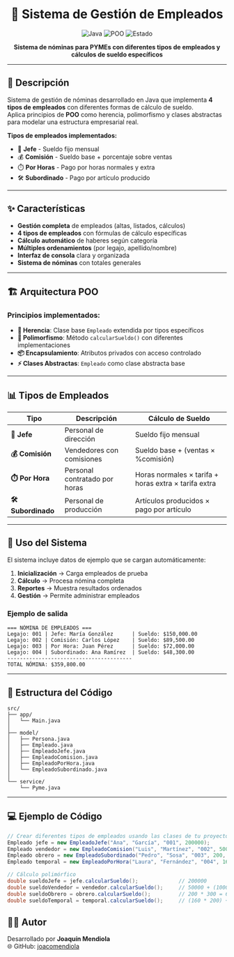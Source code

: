 <div align="center">

# 💼 Sistema de Gestión de Empleados

![Java](https://img.shields.io/badge/Java-17-red)
![POO](https://img.shields.io/badge/Paradigma-POO-blue)
![Estado](https://img.shields.io/badge/Estado-Terminado-success)

**Sistema de nóminas para PYMEs con diferentes tipos de empleados y cálculos de sueldo específicos**

</div>

---

## 📖 Descripción
Sistema de gestión de nóminas desarrollado en Java que implementa **4 tipos de empleados** con diferentes formas de cálculo de sueldo.  
Aplica principios de **POO** como herencia, polimorfismo y clases abstractas para modelar una estructura empresarial real.

**Tipos de empleados implementados:**
- 👔 **Jefe** - Sueldo fijo mensual  
- 💰 **Comisión** - Sueldo base + porcentaje sobre ventas  
- ⏱️ **Por Horas** - Pago por horas normales y extra  
- 🛠️ **Subordinado** - Pago por artículo producido  

---

## ✨ Características

- **Gestión completa** de empleados (altas, listados, cálculos)  
- **4 tipos de empleados** con fórmulas de cálculo específicas  
- **Cálculo automático** de haberes según categoría  
- **Múltiples ordenamientos** (por legajo, apellido/nombre)  
- **Interfaz de consola** clara y organizada  
- **Sistema de nóminas** con totales generales  

---

## 🏗️ Arquitectura POO

### Principios implementados:
- **🔷 Herencia**: Clase base `Empleado` extendida por tipos específicos  
- **🔄 Polimorfismo**: Método `calcularSueldo()` con diferentes implementaciones  
- **📦 Encapsulamiento**: Atributos privados con acceso controlado  
- **⚡ Clases Abstractas**: `Empleado` como clase abstracta base  

---

## 📊 Tipos de Empleados

| Tipo | Descripción | Cálculo de Sueldo |
|------|-------------|-------------------|
| **👔 Jefe** | Personal de dirección | Sueldo fijo mensual |
| **💰 Comisión** | Vendedores con comisiones | Sueldo base + (ventas × %comisión) |
| **⏱️ Por Hora** | Personal contratado por horas | Horas normales × tarifa + horas extra × tarifa extra |
| **🛠️ Subordinado** | Personal de producción | Artículos producidos × pago por artículo |

---

## 🧪 Uso del Sistema

El sistema incluye datos de ejemplo que se cargan automáticamente:

1. **Inicialización** → Carga empleados de prueba  
2. **Cálculo** → Procesa nómina completa  
3. **Reportes** → Muestra resultados ordenados  
4. **Gestión** → Permite administrar empleados  

### Ejemplo de salida
```text
=== NÓMINA DE EMPLEADOS ===
Legajo: 001 | Jefe: María González      | Sueldo: $150,000.00
Legajo: 002 | Comisión: Carlos López    | Sueldo: $89,500.00
Legajo: 003 | Por Hora: Juan Pérez      | Sueldo: $72,000.00
Legajo: 004 | Subordinado: Ana Ramírez  | Sueldo: $48,300.00
----------------------------------------
TOTAL NÓMINA: $359,800.00
```

---

## 📂 Estructura del Código

```text
src/
├── app/
│   └── Main.java
│
├── model/
│   ├── Persona.java
│   ├── Empleado.java
│   ├── EmpleadoJefe.java
│   ├── EmpleadoComision.java
│   ├── EmpleadoPorHora.java
│   └── EmpleadoSubordinado.java
│
└── service/
    └── Pyme.java
```

---

## 💻 Ejemplo de Código

```java
// Crear diferentes tipos de empleados usando las clases de tu proyecto
Empleado jefe = new EmpleadoJefe("Ana", "García", "001", 200000);
Empleado vendedor = new EmpleadoComision("Luis", "Martínez", "002", 50000, 100000, 0.10);
Empleado obrero = new EmpleadoSubordinado("Pedro", "Sosa", "003", 200, 300);
Empleado temporal = new EmpleadoPorHora("Laura", "Fernández", "004", 160, 200, 20);

// Cálculo polimórfico
double sueldoJefe = jefe.calcularSueldo();             // 200000
double sueldoVendedor = vendedor.calcularSueldo();     // 50000 + (100000 * 0.10) = 60000
double sueldoObrero = obrero.calcularSueldo();         // 200 * 300 = 60000
double sueldoTemporal = temporal.calcularSueldo();     // (160 * 200) + (20 * tarifaExtra)
```

## 👨‍💻 Autor
Desarrollado por **Joaquín Mendiola**  
🌐 GitHub: [joacomendiola](https://github.com/joacomendiola)  

